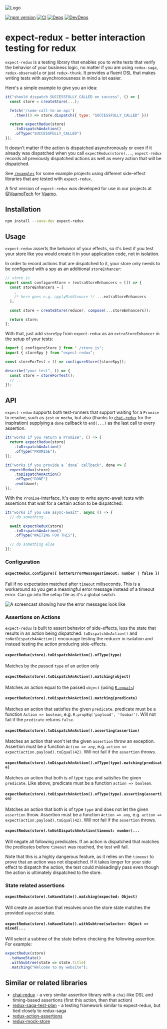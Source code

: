 ![Logo](https://raw.githubusercontent.com/rradczewski/expect-redux/HEAD/docs/logo.svg?sanitize=true)

[![npm version](https://badge.fury.io/js/expect-redux.svg)](https://badge.fury.io/js/expect-redux)
[![CI](https://travis-ci.org/rradczewski/expect-redux.svg)](https://travis-ci.org/rradczewski/expect-redux)
[![Deps](https://david-dm.org/rradczewski/expect-redux.svg)](https://david-dm.org/rradczewski/expect-redux) [![DevDeps](https://david-dm.org/rradczewski/expect-redux/dev-status.svg)](https://david-dm.org/rradczewski/expect-redux)

# expect-redux - better interaction testing for redux

`expect-redux` is a testing library that enables you to write tests that verify the behavior of your business logic, no matter if you are using `redux-saga`, `redux-observable` or just `redux-thunk`. It provides a fluent DSL that makes writing tests with asynchronousness in mind a lot easier.

Here's a simple example to give you an idea:

```js
it("should dispatch SUCCESSFULLY_CALLED on success", () => {
  const store = createStore(...);

  fetch('/some-call-to-an-api')
    .then(() => store.dispatch({ type: "SUCCESSFULLY_CALLED" }))

  return expectRedux(store)
    .toDispatchAnAction()
    .ofType("SUCCESSFULLY_CALLED")
});
```

It doesn't matter if the action is dispatched asynchronously or even if it already was dispatched when you call `expectRedux(store)...`, `expect-redux` records all previously dispatched actions as well as every action that will be dispatched.

See [`/examples`](examples/) for some example projects using different side-effect libraries that are tested with `expect-redux`.

A first version of `expect-redux` was developed for use in our projects at [@VaamoTech](https://twitter.com/VaamoTech) for [Vaamo](https://vaamo.de).

## Installation

```sh
npm install --save-dev expect-redux
```

## Usage

`expect-redux` asserts the behavior of your effects, so it's best if you test your store like you would create it in your application code, not in isolation.

In order to record actions that are dispatched to it, your store only needs to be configured with a spy as an additional `storeEnhancer`:

```js
// store.js
export const configureStore = (extraStoreEnhancers = []) => {
  const storeEnhancers = [
    ,
    /* here goes e.g. applyMiddleware */ ...extraStoreEnhancers
  ];

  const store = createStore(reducer, compose(...storeEnhancers));

  return store;
};
```

With that, just add `storeSpy` from `expect-redux` as an `extraStoreEnhancer` in the setup of your tests:

```js
import { configureStore } from "./store.js";
import { storeSpy } from "expect-redux";

const storeForTest = () => configureStore([storeSpy]);

describe("your test", () => {
  const store = storeForTest();
  // ...
});
```

## API

`expect-redux` supports both test-runners that support waiting for a `Promise` to resolve, such as `jest` or `mocha`, but also (thanks to [`chai-redux`](https://github.com/ScaCap/chai-redux) for the inspiration) supplying a `done` callback to `end(...)` as the last call to every assertion.

```js
it("works if you return a Promise", () => {
  return expectRedux(store)
    .toDispatchAnAction()
    .ofType("PROMISE");
});
```

```js
it("works if you provide a `done` callback", done => {
  expectRedux(store)
    .toDispatchAnAction()
    .ofType("DONE")
    .end(done);
});
```

With the `Promise`-interface, it's easy to write async-await tests with assertions that wait for a certain action to be dispatched:

```js
it("works if you use async-await", async () => {
  // do something...

  await expectRedux(store)
    .toDispatchAnAction()
    .ofType("WAITING FOR THIS");

  // do something else
});
```

### Configuration

#### `expectRedux.configure({ betterErrorMessagesTimeout: number | false })`

Fail if no expectation matched after `timeout` miliseconds. This is a workaround so you get a meaningful error message instead of a timeout error. Can go into the setup file as it's a global switch.

![A screencast showing how the error messages look like](docs/example.gif)

### Assertions on Actions

`expect-redux` is built to assert behavior of side-effects, less the state that results in an action being dispatched. `toDispatchAnAction()` and `toNotDispatchAnAction()` encourage testing the reducer in isolation and instead testing the action producing side-effects.

#### `expectRedux(store).toDispatchAnAction().ofType(type)`

Matches by the passed `type` of an action only

#### `expectRedux(store).toDispatchAnAction().matching(object)`

Matches an action equal to the passed `object` (using [`R.equals`](http://ramdajs.com/docs/#equals))

#### `expectRedux(store).toDispatchAnAction().matching(predicate)`

Matches an action that satisfies the given `predicate`. predicate must be a function `Action => boolean`, e.g. `R.propEq('payload', 'foobar')`. Will not fail if the `predicate` returns `false`.

#### `expectRedux(store).toDispatchAnAction().asserting(assertion)`

Matches an action that won't let the given `assertion` throw an exception. Assertion must be a function `Action => any`, e.g. `action => expect(action.payload).toEqual(42)`. Will not fail if the `assertion` throws.

#### `expectRedux(store).toDispatchAnAction().ofType(type).matching(predicate)`

Matches an action that both is of type `type` and satisfies the given `predicate`. Like above, predicate must be a function `action => boolean`.

#### `expectRedux(store).toDispatchAnAction().ofType(type).asserting(assertion)`

Matches an action that both is of type `type` and does not let the given `assertion` throw. Assertion must be a function `Action => any`, e.g. `action => expect(action.payload).toEqual(42)`. Will not fail if the `assertion` throws.

#### `expectRedux(store).toNotDispatchAnAction(timeout: number)...`

Will negate all following predicates. If an action is dispatched that matches the predicates before `timeout` was reached, the test will fail.

Note that this is a highly dangerous feature, as it relies on the `timeout` to prove that an action was not dispatched. If it takes longer for your side effect to dispatch the action, the test could misleadingly pass even though the action is ultimately dispatched to the store.

### State related assertions

#### `expectRedux(store).toHaveState().matching(expected: Object)`

Will create an assertion that resolves once the store state matches the provided `expected` state.

#### `expectRedux(store).toHaveState().withSubtree(selector: Object => mixed)...`

Will select a subtree of the state before checking the following assertion. For example:

```js
expectRedux(store)
  .toHaveState()
  .withSubtree(state => state.title)
  .matching("Welcome to my website");
```

## Similar or related libraries

- [chai-redux](https://github.com/ScaCap/chai-redux) - a very similar assertion library with a `chai`-like DSL and timing-based assertions (first this action, then that action)
- [redux-saga-test-plan](https://github.com/jfairbank/redux-saga-test-plan) - a testing framework similar to expect-redux, but tied closely to redux-saga
- [redux-action-assertions](https://github.com/dmitry-zaets/redux-actions-assertions)
- [redux-mock-store](https://github.com/arnaudbenard/redux-mock-store)
